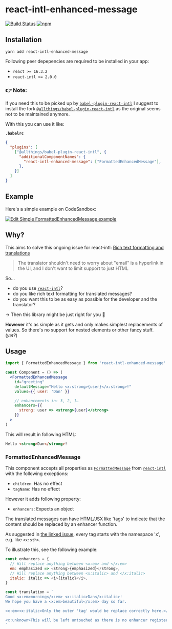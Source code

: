# react-intl-enhanced-message

[![Build Status](https://travis-ci.org/dan-lee/react-intl-enhanced-message.svg?branch=master)](https://travis-ci.org/dan-lee/react-intl-enhanced-message)
[![npm](https://img.shields.io/npm/v/react-intl-enhanced-message.svg?branch=master)](https://travis-ci.org/dan-lee/react-intl-enhanced-message.svg)

## Installation

```
yarn add react-intl-enhanced-message
```

Following peer depepencies are required to be installed in your app:

- `react >= 16.3.2`
- `react-intl >= 2.0.0`

### 👉 Note:

If you need this to be picked up by [`babel-plugin-react-intl`](https://github.com/yahoo/babel-plugin-react-intl) I suggest to install the fork [`@allthings/babel-plugin-react-intl`](https://github.com/allthings/babel-plugin-react-intl) as the  original seems not to be maintained anymore.

With this you can use it like:

**`.babelrc`**
```json
{
  "plugins": [
    ["@allthings/babel-plugin-react-intl", {
      "additionalComponentNames": {
        "react-intl-enhanced-message": ["FormattedEnhancedMessage"],
      },
    }]
  ]
}

```

## Example

Here's a simple example on CodeSandbox:

[![Edit Simple FormattedEnhancedMessage example](https://codesandbox.io/static/img/play-codesandbox.svg)](https://codesandbox.io/s/ll3o45jq97?fontsize=14)

## Why?

This aims to solve this ongoing issue for react-intl: [Rich text formatting and translations](https://github.com/yahoo/react-intl/issues/513)

> The translator shouldn't need to worry about "email" is a hyperlink in the UI, and I don't want to limit support to just HTML

So…

- do you use [`react-intl`](https://github.com/yahoo/react-intl)?
- do you like rich text formatting for translated messages?
- do you want this to be as easy as possible for the developer and the translator?

→ Then this library might be just right for you 🥳

**However** it's as simple as it gets and only makes simplest replacements of values. So there's no support for nested elements or other fancy stuff. (_yet?_)

## Usage

```jsx harmony
import { FormattedEnhancedMessage } from 'react-intl-enhanced-message'

const Component = () => (
  <FormattedEnhancedMessage
    id="greeting"
    defaultMessage="Hello <x:strong>{user}</x:strong>!"
    values={{ user: 'Dan' }}

    // enhancements in: 3, 2, 1…
    enhancers={{
      strong: user => <strong>{user}</strong>
    }}
  >
)
```

This will result in following HTML:

```html
Hello <strong>Dan</strong>!
```

### FormattedEnhancedMessage

This component accepts all properties as [`FormattedMessage`](https://github.com/yahoo/react-intl/wiki/Components#formattedmessage) from [`react-intl`](https://github.com/yahoo/react-intl) with the following exceptions:

- `children`: Has no effect
- `tagName`: Has no effect

However it adds following property:

- `enhancers`: Expects an object

The translated messages can have HTML/JSX like 'tags' to indicate that the content should be replaced by an enhancer function.

As suggested in [the linked issue](https://github.com/yahoo/react-intl/issues/513#issuecomment-252114827), every tag starts with the namespace 'x', e.g. like `<x:sth>`.

To illustrate this, see the following example:

```js
const enhancers = {
  // Will replace anything between <x:em> and </x:em>
  em: emphasized => <strong>{emphasized}</strong>,
  // Will replace anything between <x:italic> and </x:italic>
  italic: italic => <i>{italic}</i>,
}

const translation = `
Good <x:em>morning</x:em> <x:italic>Dan</x:italic>!
We hope you have a <x:em>beautiful</x:em> day so far.

<x:em><x:italic>Only the outer 'tag' would be replace correctly here.</x:italic></x:em>

<x:unknown>This will be left untouched as there is no enhancer registered for unknown.</x:unknown>
`
```
